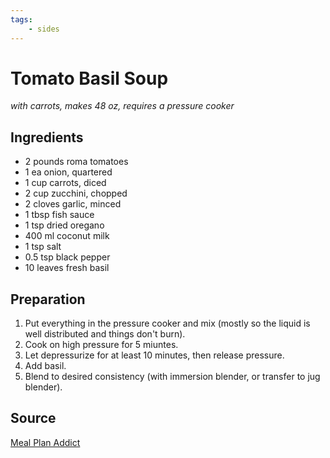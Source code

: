 ```yaml
---
tags:
    - sides
---
```

# Tomato Basil Soup

_with carrots, makes 48 oz, requires a pressure cooker_

## Ingredients

- 2 pounds roma tomatoes
- 1 ea onion, quartered
- 1 cup carrots, diced
- 2 cup zucchini, chopped
- 2 cloves garlic, minced
- 1 tbsp fish sauce
- 1 tsp dried oregano
- 400 ml coconut milk
- 1 tsp salt
- 0.5 tsp black pepper
- 10 leaves fresh basil

## Preparation

1. Put everything in the pressure cooker and mix (mostly so the liquid is well distributed and things don't burn).
2. Cook on high pressure for 5 miuntes.
3. Let depressurize for at least 10 minutes, then release pressure.
4. Add basil.
5. Blend to desired consistency (with immersion blender, or transfer to jug blender).

## Source
[Meal Plan Addict](https://mealplanaddict.com/simple-instant-pot-tomato-basil-soup/)